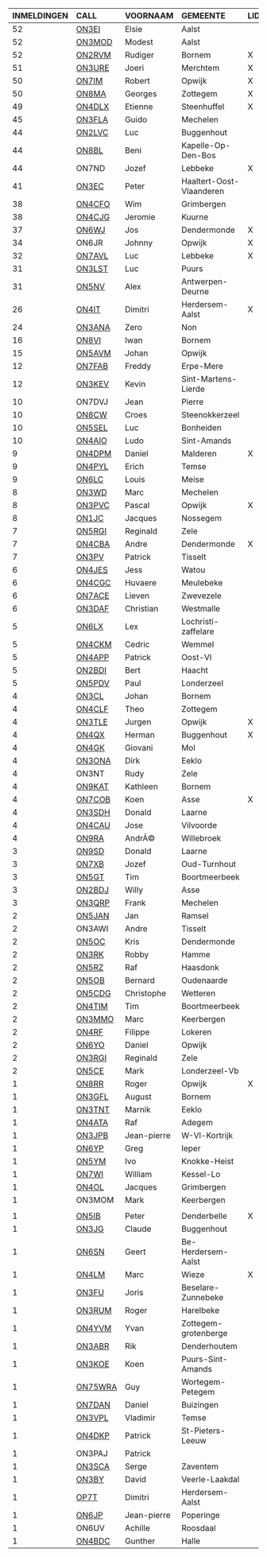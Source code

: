 |INMELDINGEN|CALL|VOORNAAM|GEMEENTE|LID|
|:---|:---|:---|:---|:---|
| 52 | <a href="https://www.qrz.com/db/on3ei">ON3EI</a> | Elsie | Aalst |  |
| 52 | <a href="https://www.qrz.com/db/on3mod">ON3MOD</a> | Modest | Aalst |  |
| 52 | <a href="https://www.qrz.com/db/on2rvm">ON2RVM</a> | Rudiger | Bornem | X |
| 51 | <a href="https://www.qrz.com/db/on3ure">ON3URE</a> | Joeri | Merchtem | X |
| 50 | <a href="https://www.qrz.com/db/on7im">ON7IM</a> | Robert | Opwijk | X |
| 50 | <a href="https://www.qrz.com/db/on8ma">ON8MA</a> | Georges | Zottegem | X |
| 49 | <a href="https://www.qrz.com/db/on4dlx">ON4DLX</a> | Etienne | Steenhuffel | X |
| 45 | <a href="https://www.qrz.com/db/on3fla">ON3FLA</a> | Guido | Mechelen |  |
| 44 | <a href="https://www.qrz.com/db/on2lvc">ON2LVC</a> | Luc | Buggenhout |  |
| 44 | <a href="https://www.qrz.com/db/on8bl">ON8BL</a> | Beni | Kapelle-Op-Den-Bos |  |
| 44 |ON7ND|Jozef|Lebbeke|X|
| 41 | <a href="https://www.qrz.com/db/on3ec">ON3EC</a> | Peter | Haaltert-Oost-Vlaanderen |  |
| 38 | <a href="https://www.qrz.com/db/on4cfo">ON4CFO</a> | Wim | Grimbergen |  |
| 38 | <a href="https://www.qrz.com/db/on4cjg">ON4CJG</a> | Jeromie | Kuurne |  |
| 37 | <a href="https://www.qrz.com/db/on6wj">ON6WJ</a> | Jos | Dendermonde | X |
| 34 |ON6JR|Johnny|Opwijk|X|
| 32 | <a href="https://www.qrz.com/db/on7avl">ON7AVL</a> | Luc | Lebbeke | X |
| 31 | <a href="https://www.qrz.com/db/on3lst">ON3LST</a> | Luc | Puurs |  |
| 31 | <a href="https://www.qrz.com/db/on5nv">ON5NV</a> | Alex | Antwerpen-Deurne |  |
| 26 | <a href="https://www.qrz.com/db/on4it">ON4IT</a> | Dimitri | Herdersem-Aalst | X |
| 24 | <a href="https://www.qrz.com/db/on3ana">ON3ANA</a> | Zero | Non |  |
| 16 | <a href="https://www.qrz.com/db/on8vi">ON8VI</a> | Iwan | Bornem |  |
| 15 | <a href="https://www.qrz.com/db/on5avm">ON5AVM</a> | Johan | Opwijk |  |
| 12 | <a href="https://www.qrz.com/db/on7fab">ON7FAB</a> | Freddy | Erpe-Mere |  |
| 12 | <a href="https://www.qrz.com/db/on3kev">ON3KEV</a> | Kevin | Sint-Martens-Lierde |  |
| 10 |ON7DVJ|Jean|Pierre||
| 10 | <a href="https://www.qrz.com/db/on8cw">ON8CW</a> | Croes | Steenokkerzeel |  |
| 10 | <a href="https://www.qrz.com/db/on5sel">ON5SEL</a> | Luc | Bonheiden |  |
| 10 | <a href="https://www.qrz.com/db/on4aio">ON4AIO</a> | Ludo | Sint-Amands |  |
| 9 | <a href="https://www.qrz.com/db/on4dpm">ON4DPM</a> | Daniel | Malderen | X |
| 9 | <a href="https://www.qrz.com/db/on4pyl">ON4PYL</a> | Erich | Temse |  |
| 9 | <a href="https://www.qrz.com/db/on6lc">ON6LC</a> | Louis | Meise |  |
| 8 | <a href="https://www.qrz.com/db/on3wd">ON3WD</a> | Marc | Mechelen |  |
| 8 | <a href="https://www.qrz.com/db/on3pvc">ON3PVC</a> | Pascal | Opwijk | X |
| 8 | <a href="https://www.qrz.com/db/on1jc">ON1JC</a> | Jacques | Nossegem |  |
| 7 | <a href="https://www.qrz.com/db/on5rgi">ON5RGI</a> | Reginald | Zele |  |
| 7 | <a href="https://www.qrz.com/db/on4cba">ON4CBA</a> | Andre | Dendermonde | X |
| 7 | <a href="https://www.qrz.com/db/on3pv">ON3PV</a> | Patrick | Tisselt |  |
| 6 | <a href="https://www.qrz.com/db/on4jes">ON4JES</a> | Jess | Watou |  |
| 6 | <a href="https://www.qrz.com/db/on4cgc">ON4CGC</a> | Huvaere | Meulebeke |  |
| 6 | <a href="https://www.qrz.com/db/on7ace">ON7ACE</a> | Lieven | Zwevezele |  |
| 6 | <a href="https://www.qrz.com/db/on3daf">ON3DAF</a> | Christian | Westmalle |  |
| 5 | <a href="https://www.qrz.com/db/on6lx">ON6LX</a> | Lex | Lochristi-zaffelare |  |
| 5 | <a href="https://www.qrz.com/db/on4ckm">ON4CKM</a> | Cedric | Wemmel |  |
| 5 | <a href="https://www.qrz.com/db/on4app">ON4APP</a> | Patrick | Oost-Vl |  |
| 5 | <a href="https://www.qrz.com/db/on2bdi">ON2BDI</a> | Bert | Haacht |  |
| 5 | <a href="https://www.qrz.com/db/on5pdv">ON5PDV</a> | Paul | Londerzeel |  |
| 4 | <a href="https://www.qrz.com/db/on3cl">ON3CL</a> | Johan | Bornem |  |
| 4 | <a href="https://www.qrz.com/db/on4clf">ON4CLF</a> | Theo | Zottegem |  |
| 4 | <a href="https://www.qrz.com/db/on3tle">ON3TLE</a> | Jurgen | Opwijk | X |
| 4 | <a href="https://www.qrz.com/db/on4qx">ON4QX</a> | Herman | Buggenhout | X |
| 4 | <a href="https://www.qrz.com/db/on4gk">ON4GK</a> | Giovani | Mol |  |
| 4 | <a href="https://www.qrz.com/db/on3ona">ON3ONA</a> | Dirk | Eeklo |  |
| 4 |ON3NT|Rudy|Zele||
| 4 | <a href="https://www.qrz.com/db/on9kat">ON9KAT</a> | Kathleen | Bornem |  |
| 4 | <a href="https://www.qrz.com/db/on7cob">ON7COB</a> | Koen | Asse | X |
| 4 | <a href="https://www.qrz.com/db/on3sdh">ON3SDH</a> | Donald | Laarne |  |
| 4 | <a href="https://www.qrz.com/db/on4cau">ON4CAU</a> | Jose | Vilvoorde |  |
| 4 | <a href="https://www.qrz.com/db/on9ra">ON9RA</a> | Andr&Atilde;&copy; | Willebroek |  |
| 3 | <a href="https://www.qrz.com/db/on9sd">ON9SD</a> | Donald | Laarne |  |
| 3 | <a href="https://www.qrz.com/db/on7xb">ON7XB</a> | Jozef | Oud-Turnhout |  |
| 3 | <a href="https://www.qrz.com/db/on5gt">ON5GT</a> | Tim | Boortmeerbeek |  |
| 3 | <a href="https://www.qrz.com/db/on2bdj">ON2BDJ</a> | Willy | Asse |  |
| 3 | <a href="https://www.qrz.com/db/on3qrp">ON3QRP</a> | Frank | Mechelen |  |
| 2 | <a href="https://www.qrz.com/db/on5jan">ON5JAN</a> | Jan | Ramsel |  |
| 2 |ON3AWI|Andre|Tisselt||
| 2 | <a href="https://www.qrz.com/db/on5oc">ON5OC</a> | Kris | Dendermonde |  |
| 2 | <a href="https://www.qrz.com/db/on3rk">ON3RK</a> | Robby | Hamme |  |
| 2 | <a href="https://www.qrz.com/db/on5rz">ON5RZ</a> | Raf | Haasdonk |  |
| 2 | <a href="https://www.qrz.com/db/on5ob">ON5OB</a> | Bernard | Oudenaarde |  |
| 2 | <a href="https://www.qrz.com/db/on5cdg">ON5CDG</a> | Christophe | Wetteren |  |
| 2 | <a href="https://www.qrz.com/db/on4tim">ON4TIM</a> | Tim | Boortmeerbeek |  |
| 2 | <a href="https://www.qrz.com/db/on3mmo">ON3MMO</a> | Marc | Keerbergen |  |
| 2 | <a href="https://www.qrz.com/db/on4rf">ON4RF</a> | Filippe | Lokeren |  |
| 2 | <a href="https://www.qrz.com/db/on6yo">ON6YO</a> | Daniel | Opwijk |  |
| 2 | <a href="https://www.qrz.com/db/on3rgi">ON3RGI</a> | Reginald | Zele |  |
| 2 | <a href="https://www.qrz.com/db/on5ce">ON5CE</a> | Mark | Londerzeel-Vb |  |
| 1 | <a href="https://www.qrz.com/db/on8rr">ON8RR</a> | Roger | Opwijk | X |
| 1 | <a href="https://www.qrz.com/db/on3gfl">ON3GFL</a> | August | Bornem |  |
| 1 | <a href="https://www.qrz.com/db/on3tnt">ON3TNT</a> | Marnik | Eeklo |  |
| 1 | <a href="https://www.qrz.com/db/on4ata">ON4ATA</a> | Raf | Adegem |  |
| 1 | <a href="https://www.qrz.com/db/on3jpb">ON3JPB</a> | Jean-pierre | W-Vl-Kortrijk |  |
| 1 | <a href="https://www.qrz.com/db/on6yp">ON6YP</a> | Greg | Ieper |  |
| 1 | <a href="https://www.qrz.com/db/on5ym">ON5YM</a> | Ivo | Knokke-Heist |  |
| 1 | <a href="https://www.qrz.com/db/on7wi">ON7WI</a> | William | Kessel-Lo |  |
| 1 | <a href="https://www.qrz.com/db/on4ol">ON4OL</a> | Jacques | Grimbergen |  |
| 1 |ON3MOM|Mark|Keerbergen
||
| 1 | <a href="https://www.qrz.com/db/on5ib">ON5IB</a> | Peter | Denderbelle | X |
| 1 | <a href="https://www.qrz.com/db/on3jg">ON3JG</a> | Claude | Buggenhout |  |
| 1 | <a href="https://www.qrz.com/db/on6sn">ON6SN</a> | Geert | Be-Herdersem-Aalst |  |
| 1 | <a href="https://www.qrz.com/db/on4lm">ON4LM</a> | Marc | Wieze | X |
| 1 | <a href="https://www.qrz.com/db/on3fu">ON3FU</a> | Joris | Beselare-Zunnebeke |  |
| 1 | <a href="https://www.qrz.com/db/on3rum">ON3RUM</a> | Roger | Harelbeke |  |
| 1 | <a href="https://www.qrz.com/db/on4yvm">ON4YVM</a> | Yvan | Zottegem-grotenberge |  |
| 1 | <a href="https://www.qrz.com/db/on3abr">ON3ABR</a> | Rik | Denderhoutem |  |
| 1 | <a href="https://www.qrz.com/db/on3koe">ON3KOE</a> | Koen | Puurs-Sint-Amands |  |
| 1 | <a href="https://www.qrz.com/db/on75wra">ON75WRA</a> | Guy | Wortegem-Petegem |  |
| 1 | <a href="https://www.qrz.com/db/on7dan">ON7DAN</a> | Daniel | Buizingen |  |
| 1 | <a href="https://www.qrz.com/db/on3vpl">ON3VPL</a> | Vladimir | Temse |  |
| 1 | <a href="https://www.qrz.com/db/on4dkp">ON4DKP</a> | Patrick | St-Pieters-Leeuw |  |
| 1 |ON3PAJ|Patrick|||
| 1 | <a href="https://www.qrz.com/db/on3sca">ON3SCA</a> | Serge | Zaventem |  |
| 1 | <a href="https://www.qrz.com/db/on3by">ON3BY</a> | David | Veerle-Laakdal |  |
| 1 | <a href="https://www.qrz.com/db/op7t">OP7T</a> | Dimitri | Herdersem-Aalst |  |
| 1 | <a href="https://www.qrz.com/db/on6jp">ON6JP</a> | Jean-pierre | Poperinge |  |
| 1 |ON6UV|Achille|Roosdaal||
| 1 | <a href="https://www.qrz.com/db/on4bdc">ON4BDC</a> | Gunther | Halle |  |
